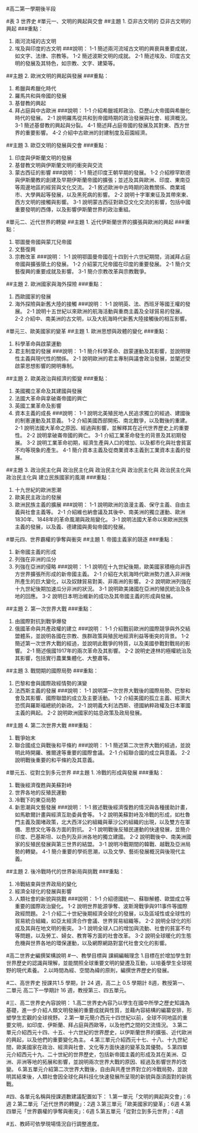 #高二第一學期後半段

#表 3 世界史
#單元一、文明的興起與交會
##主題 1. 亞非古文明的 亞非古文明的興起
###重點：
1. 兩河流域的古文明
2. 埃及與印度的古文明
###說明：
1-1 簡述兩河流域古文明的興衰與重要成就，如文字、法律、宗教等。
1-2 簡述波斯文明的成就。
2-1 簡述埃及、印度古文明的發展及其特色，如宗教、文字、建築等。

##主題 2. 歐洲文明的興起與發展
###重點：
1. 希臘與希臘化時代
2. 羅馬共和與帝國的發展
3. 基督教的興起
4. 拜占庭與中古歐洲
###說明：
1-1 介紹希臘城邦政治、亞歷山大帝國與希臘化時代的發展。
2-1 說明羅馬從共和到帝國時期的政治發展與社會、經濟概況。
3-1 簡述基督教的興起與分裂。
4-1 簡述拜占庭帝國的發展及其對東、西方世界的重要影響。
4-2 介紹中古歐洲的封建制度及莊園經濟。

##主題 3. 歐亞文明的發展與交會
###重點：
1. 印度與伊斯蘭文明的發展
2. 基督教文明與伊斯蘭文明的衝突與交流
3. 蒙古西征的影響
###說明：
1-1 簡述印度王朝早期的發展。
1-2 介紹穆罕默德與伊斯蘭教的創建及早期伊斯蘭帝國的擴張；並述及其與歐洲、印度、東南亞等周邊地區的經貿與文化交流。
2-1 敘述歐洲中古時期的政教關係、商業城市、大學興起等發展，以及黑死病的影響。
2-2 說明十字軍東征及其帶來東、西方文明的接觸與影響。
3-1 說明蒙古西征對歐亞文化交流的影響，包括中國重要發明的西傳，以及影響伊斯蘭世界的政治重組。

#單元二、近代世界的轉變
##主題 1. 近代伊斯蘭世界的擴張與歐洲的興起
###重點：
1. 鄂圖曼帝國與蒙兀兒帝國
2. 文藝復興
3. 宗教改革
###說明：
1-1 說明鄂圖曼帝國在十四到十六世紀期間，消滅拜占庭帝國與擴張領土的發展。
1-2 介紹蒙兀兒帝國在印度的重要發展。
2-1 簡介文藝復興的重要成就及影響。
3-1 簡介宗教改革與宗教戰爭。

##主題 2. 歐洲國家與海外探險
###重點：
1. 西歐國家的發展
2. 海外探險與新舊大陸的接觸
###說明：
1-1 說明英、法、西班牙等國王權的發展。
2-1 說明十五世紀以來歐洲的航海活動與重商主義及全球貿易的發展。
2-2 介紹中、南美洲的古文明，以及大航海時代新舊大陸接觸後的相互影響。

#單元三、歐美國家的變革
##主題 1. 歐洲思想與政體的變化
###重點：
1. 科學革命與啟蒙運動
2. 君主制度的發展
###說明：
1-1 簡介科學革命、啟蒙運動及其影響，並說明理性主義與現代性的關係。
2-1 說明歐洲的君主專制與議會政治發展，並闡述受啟蒙思想影響的開明專制。

##主題 2. 歐美政治與經濟的鉅變
###重點：
1. 美國獨立革命及其建國與發展
2. 法國大革命與拿破崙帝國的興亡
3. 英國工業革命及影響
4. 資本主義的成長
###說明：
1-1 說明北美殖民地人民追求獨立的經過、建國後的制憲運動及其意義。
1-2 介紹美國西部開拓、南北戰爭，以及戰後的重建。
2-1 說明法國大革命之原因、經過與影響，並解釋其在近代世界歷史上的重要性。
2-2 說明拿破崙帝國的興亡。
3-1 介紹工業革命發生的背景及其初期發展。
3-2 說明工業革命初期，經濟生產與人口的增加、以及都市化與社會貧富不均等現象的產生。
4-1 簡介資本主義及從商業資本主義到工業資本主義的發展。

##主題 3. 政治民主化與 政治民主化與 政治民主化與 政治民主化與 政治民主化與 政治民主化與 建立民族國家的風潮
###重點：
1. 十九世紀的歐洲思潮
2. 歐美民主政治的發展
3. 歐洲民族主義的擴展
###說明：
1-1 說明歐洲的浪漫主義、保守主義、自由主義與社會主義等。
2-1 介紹維也納會議及其後中、南美洲的獨立運動、歐洲1830年、1848年的革命風潮與政局變化。
3-1 說明法國大革命以來歐洲民族主義的發展，以及義、德建國與奧匈帝國的發展。

#單元四、世界霸權的爭奪與衝突
##主題 1. 帝國主義家的競逐
###重點：
1. 新帝國主義的形成
2. 列強在非洲的瓜分
3. 列強在亞洲的侵略
###說明：
1-1 說明在十九世紀後期，歐美國家積極向非西方世界擴張所形成的新帝國主義。
2-1 介紹在大航海時代歐洲勢力進入非洲後所產生的巨大變化，以及奴隸貿易對美、非兩洲的影響。
2-2 說明歐洲列強在十九世紀後期加速瓜分非洲的狀況。
3-1 說明歐美諸國在亞洲的殖民統治及各地的回應。
3-2 說明日本明治維新的成功及其帝國主義的形成與發展。

##主題 2. 第一次世界大戰
###重點：
1. 由國際對抗到戰爭爆發
2. 俄國革命與共產政權的建立
###說明：
1-1 介紹戰前歐洲的國際競爭與外交結盟體系，並說明各國在宗教、族群政策與殖民地經濟利益等衝突的背景。
1-2 簡述第一次世界大戰的經過，並說明此戰爭的特質，以及美國參戰對戰局的影響。
2-1 簡述俄國1917年的兩次革命及其影響。
2-2 說明史達林的極權統治及其影響，包括實行農業集體化、大整肅等。

##主題 3. 戰間期的國際局勢
###重點：
1. 巴黎和會與國際政經情勢的演變
2. 法西斯主義的發展
###說明：
1-1 說明第一次世界大戰後的國際局勢、巴黎和會及其影響、國際聯盟的成立及主要活動。
1-2 介紹美國的孤立主義、經濟大恐慌與羅斯福總統的新政。
2-1 說明義大利法西斯、德國納粹政權及日本軍國主義的興起。
2-2 說明歐洲國家的姑息政策及政局發展。

##主題 4. 第二次世界大戰
###重點：
1. 戰爭始末
2. 聯合國成立與戰後和平條約
###說明：
1-1 簡述第二次世界大戰的經過，並說明此時開羅、雅爾達等重要的國際會議。
2-1 介紹聯合國的成立與意義。
2-2 說明戰後重要的和平條約及其意義。

#單元五、從對立到多元世界
##主題 1. 冷戰的形成與發展
###重點：
1. 戰後經濟復甦與美蘇對峙
2. 世界各地的反殖民運動
3. 冷戰下的東亞局勢
4. 新思潮與文藝發展
###說明：
1-1 敘述戰後經濟復甦的情況與各種援助計畫，如馬歇爾計畫與經濟互助委員會等。
1-2 說明美蘇對峙及冷戰的形成，如杜魯門主義及圍堵政策，北大西洋公約組織與華沙公約組織的出現，以及雙方在軍備、思想文化等各方面的對抗。
2-1 說明戰後反殖民運動的快速發展，並簡介印度、巴基斯坦、以色列及非洲各地的獨立建國。
2-2 說明戰後中、南美洲國家的反殖民發展與第三世界的結盟。
3-1 說明冷戰期間的韓戰、越戰及亞洲局勢的轉變。
4-1 簡介重要的學術思潮，以及文學、藝術發展概況與後現代主義。

##主題 2. 後冷戰時代的世界新局與挑戰
###重點：
1. 冷戰結束與世界政局的變化
2. 經濟全球化的發展與影響
3. 人類社會的新貌與挑戰
###說明：
1-1 介紹德國統一、蘇聯解體、歐盟成立等重要的國際政治變化。
1-2 說明世界能源爭奪、波斯灣戰爭與911事件等國際政經問題。
2-1 介紹二十世紀後期經濟全球化的發展，以及區域性或全球性的貿易統合組織，如亞太經濟合作會議、世界貿易組織等。
2-2 說明全球化的形成及其與在地文明的衝突。
3-1 說明全球人口的增加與流動、社會的貧富不均等問題，以及勞工、婦女、教育等方面的社會改革。
3-2 說明全球暖化的生態危機與世界各地的環保運動，以及網際網路對當代社會文化的影響。

#高二世界史編撰架構說明
#一、教學目標與 課綱編輯理念
1.目標在於增加學生對世界歷史的認識與理解，並能關照全球重要文明的變遷及互動，以培養學生全球視野的現代素養。
2.以時間為經、空間為緯的原則，編撰世界歷史的發展。

#二、高世界史 授課共1.5 學期，計 24 週，高二上 0.5 學期計 8週，教授第一、二單元 高二下一學期計 16 週，教授第三、四五單元。

#三、高二世界史內容說明：
1.高二世界史內容乃以學生在國中所學之歷史知識為基礎，進一步介紹人類文明發展的重要成就與性質，並藉內容結構的編纂安排，形塑學生宏觀的全球視野。
2.第一單元簡介西元十四世紀以前，全球不同地區的重要文明，如印度、伊斯蘭、拜占庭與西歐等，以及他們之間的交流情況。
3.第二單元介紹西元十四、十五、十六世紀的世界歷史，以伊斯蘭世界的擴張、近代歐洲的興起，以及他們的重要變化為主。
4.第三單元介紹西元十七、十八、十九世紀間，歐美國家在政治、經濟與社會、文化等方面快速的變革及其優勢。
5.第四單元介紹西元十九、二十世紀的世界歷史，包括新帝國主義的形成及其在美洲、亞洲、非洲等地的拓展和影響，並說明兩次世界大戰的原因、經過及影響世界的改變。
6.第五單元介紹第二次世界大戰後，自由與共產世界對立的冷戰局勢，並說明其結束後，人類社會因全球化與科技化快速發展所呈現的新貌與亟須面對的新挑戰。

#四、各單元名稱與授課週數建議配置如下：
1.第一單元「文明的興起與交會」：6週
2.第二單元「近代世界的轉變」：2週
3.第三單元「歐美國家的變革」：6週
4.第四單元「世界霸權的爭奪與衝突」：6週
5.第五單元「從對立到多元世界」：4週

#五、教師可依學現場情況自行調整進度。
